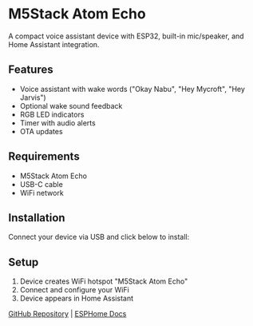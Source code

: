 # M5Stack Atom Echo

A compact voice assistant device with ESP32, built-in mic/speaker, and Home Assistant integration.

## Features
- Voice assistant with wake words ("Okay Nabu", "Hey Mycroft", "Hey Jarvis")
- Optional wake sound feedback
- RGB LED indicators
- Timer with audio alerts
- OTA updates

## Requirements
- M5Stack Atom Echo
- USB-C cable
- WiFi network

## Installation

Connect your device via USB and click below to install:

<esp-web-install-button manifest="firmware/manifest.json"></esp-web-install-button>

<script type="module" src="https://unpkg.com/esp-web-tools@10/dist/web/install-button.js?module"></script>

## Setup
1. Device creates WiFi hotspot "M5Stack Atom Echo"
2. Connect and configure your WiFi
3. Device appears in Home Assistant

[GitHub Repository](https://github.com/DoYouHost/M5Stack_Atom_Echo) | [ESPHome Docs](https://esphome.io/)
